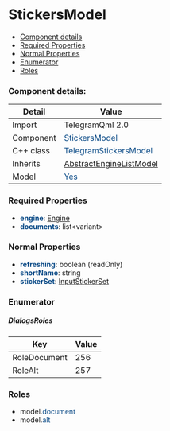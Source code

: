 # StickersModel

 * [Component details](#component-details)
 * [Required Properties](#required-properties)
 * [Normal Properties](#normal-properties)
 * [Enumerator](#enumerator)
 * [Roles](#roles)


### Component details:

|Detail|Value|
|------|-----|
|Import|TelegramQml 2.0|
|Component|<font color='#074885'>StickersModel</font>|
|C++ class|<font color='#074885'>TelegramStickersModel</font>|
|Inherits|<font color='#074885'>[AbstractEngineListModel](abstractenginelistmodel.md)</font>|
|Model|<font color='#074885'>Yes</font>|


### Required Properties

* <font color='#074885'><b>engine</b></font>: [Engine](engine.md)
* <font color='#074885'><b>documents</b></font>: list&lt;variant&gt;


### Normal Properties

* <font color='#074885'><b>refreshing</b></font>: boolean (readOnly)
* <font color='#074885'><b>shortName</b></font>: string
* <font color='#074885'><b>stickerSet</b></font>: [InputStickerSet](https://github.com/Aseman-Land/libqtelegram-aseman-edition/blob/API51/telegram/documents/types/inputstickerset.md)




### Enumerator


##### DialogsRoles

|Key|Value|
|---|-----|
|RoleDocument|256|
|RoleAlt|257|


### Roles

 * model.<font color='#074885'>document</font>
 * model.<font color='#074885'>alt</font>
